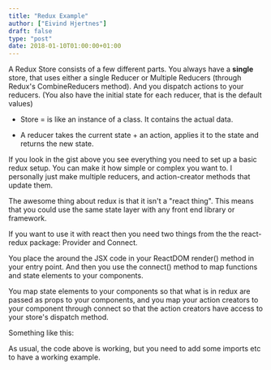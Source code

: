 ```yaml
---
title: "Redux Example"
author: ["Eivind Hjertnes"]
draft: false
type: "post"
date: 2018-01-10T01:00:00+01:00
---
```


A Redux Store consists of a few different parts. You always have a
**single** store, that uses either a single Reducer or Multiple Reducers
(through Redux's CombineReducers method). And you dispatch actions to
your reducers. (You also have the initial state for each reducer, that
is the default values)

-   Store = is like an instance of a class. It contains the actual data.

-   A reducer takes the current state + an action, applies it to the state
    and returns the new state.

<div class="HTML">
  <div></div>

<script src="<https://gist.github.com/hjertnes/4bf5d6f3e163ad2f928ae49ba9161b1c.js>"></script>

</div>

If you look in the gist above you see everything you need to set up a
basic redux setup. You can make it how simple or complex you want to. I
personally just make multiple reducers, and action-creator methods that
update them.

The awesome thing about redux is that it isn't a "react thing". This
means that you could use the same state layer with any front end library
or framework.

If you want to use it with react then you need two things from the the
react-redux package: Provider and Connect.

You place the around the JSX code in your ReactDOM render() method in
your entry point. And then you use the connect() method to map functions
and state elements to your components.

You map state elements to your components so that what is in redux are
passed as props to your components, and you map your action creators to
your component through connect so that the action creators have access
to your store's dispatch method.

Something like this:

<div class="HTML">
  <div></div>

<script src="<https://gist.github.com/hjertnes/09ac895601dd04b97a7dbe1e7e3096b2.js>"></script>

</div>

As usual, the code above is working, but you need to add some imports
etc to have a working example.
